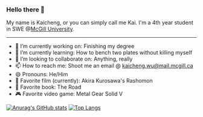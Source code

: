 ### Hello there 👋

My name is Kaicheng, or you can simply call me Kai. I'm a 4th year student in SWE @[McGill University](https://en.wikipedia.org/wiki/McGill_University).

_______________

<!--
**Kai-Cheng-WU/Kai-Cheng-WU** is a ✨ _special_ ✨ repository because its `README.md` (this file) appears on your GitHub profile.

Here are some ideas to get you started:

- 🔭 I’m currently working on ...
- 🌱 I’m currently learning ...
- 👯 I’m looking to collaborate on ...
- 🤔 I’m looking for help with ...
- 💬 Ask me about ...
- 📫 How to reach me: ...
- 😄 Pronouns: ...
- ⚡ Fun fact: ...
-->

- 🔭 I’m currently working on: Finishing my degree
- 🌱 I’m currently learning: How to bench two plates without killing myself
- 👯 I’m looking to collaborate on: Anything, really
- 📫 How to reach me: Shoot me an email @ kaicheng.wu@mail.mcgill.ca
- 😄 Pronouns: He/Him
- 🎥 Favorite film (currently): Akira Kurosawa's Rashomon
- 📖 Favorite book: The Road
- 🎮 Favorite video game: Metal Gear Solid V


[![Anurag's GitHub stats](https://github-readme-stats.vercel.app/api?username=Kai-Cheng-WU&count_private=true&show_icons=true&hide_title=true&include_all_commits=true)](https://github.com/anuraghazra/github-readme-stats)      [![Top Langs](https://github-readme-stats.vercel.app/api/top-langs/?username=Kai-Cheng-WU&layout=compact)](https://github.com/anuraghazra/github-readme-stats)
